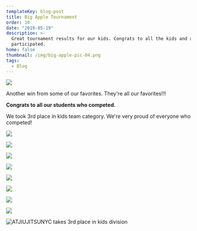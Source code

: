 ```yaml
---
templateKey: blog-post
title: Big Apple Tournament
order: 10
date: "2019-05-19"
description: >-
  Great tournament results for our kids. Congrats to all the kids and adults who
  participated.
home: false
thumbnail: /img/big-apple-pic-04.png
tags:
  - Blog
---
```


![](/img/big-apple-pic-12.png)

Another win from some of our favorites. They're all our favorites!!!

**Congrats to all our students who competed.**

We took 3rd place in kids team category. We're very proud of everyone who competed!

![](/img/big-apple-pic-02.png)

![](/img/big-apple-pic-03.png)

![](/img/big-apple-pic-05.png)

![](/img/big-apple-pic-06.png)

![](/img/big-apple-pic-07.png)

![](/img/big-apple-pic-08.png)

![](/img/big-apple-pic-09.png)

![](/img/big-apple-pic-10.png)

![ATJIUJITSUNYC takes 3rd place in kids division](/img/big-apple-pic-01.png "We are the Champions :)")
